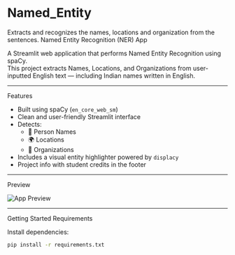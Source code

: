# Named_Entity
Extracts and recognizes the names, locations and organization from the sentences.
Named Entity Recognition (NER) App

A Streamlit web application that performs Named Entity Recognition using spaCy.  
This project extracts Names, Locations, and Organizations from user-inputted English text — including Indian names written in English.

---
 Features

- Built using spaCy (`en_core_web_sm`)
- Clean and user-friendly Streamlit interface
- Detects:
  - 🧑 Person Names
  - 🌍 Locations
  - 🏢 Organizations
- Includes a visual entity highlighter powered by `displacy`
- Project info with student credits in the footer

---
 Preview

![App Preview](https://placehold.co/600x300?text=Add+your+screenshot+here)

---
 Getting Started
 Requirements

Install dependencies:

```bash
pip install -r requirements.txt
